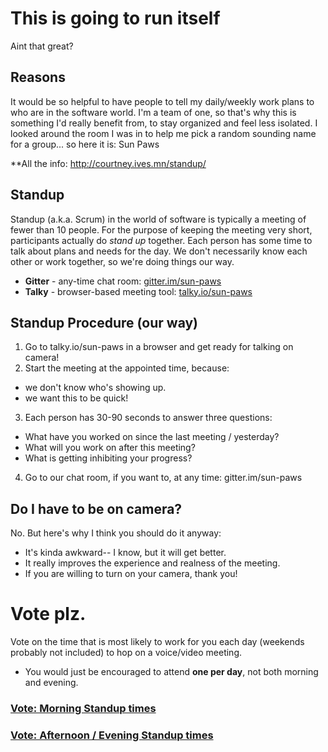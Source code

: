 # This is going to run itself
Aint that great?

## Reasons
It would be so helpful to have people to tell my daily/weekly work plans to who are in the software world. I'm a team of one, so that's why this is something I'd really benefit from, to stay organized and feel less isolated. I looked around the room I was in to help me pick a random sounding name for a group... so here it is: Sun Paws

**All the info: http://courtney.ives.mn/standup/

## Standup
Standup (a.k.a. Scrum) in the world of software is typically a meeting of fewer than 10 people. For the purpose of keeping the meeting very short, participants actually do *stand up* together. Each person has some time to talk about plans and needs for the day. We don't necessarily know each other or work together, so we're doing things our way.


- **Gitter** - any-time chat room: [gitter.im/sun-paws](http://gitter.im/sun-paws)
- **Talky** - browser-based meeting tool: [talky.io/sun-paws](http://talky.io/sun-paws)

## Standup Procedure (our way)
1. Go to talky.io/sun-paws in a browser and get ready for talking on camera!
2. Start the meeting at the appointed time, because:
 - we don't know who's showing up.
 - we want this to be quick!
3. Each person has 30-90 seconds to answer three questions: 
  - What have you worked on since the last meeting / yesterday?
  - What will you work on after this meeting?
  - What is getting inhibiting your progress?
4. Go to our chat room, if you want to, at any time: gitter.im/sun-paws

##  Do I have to be on camera?
No. But here's why I think you should do it anyway: 

- It's kinda awkward-- I know, but it will get better.
- It really improves the experience and realness of the meeting.
- If you are willing to turn on your camera, thank you!


# Vote plz.
Vote on the time that is most likely to work for you each day (weekends probably not included) to hop on a voice/video meeting.

- You would just be encouraged to attend __one per day__, not both morning and evening.

### [Vote: Morning Standup times](https://doodle.com/poll/6u9f673z2a2tdigp)

### [Vote: Afternoon / Evening Standup times](https://doodle.com/poll/zwan3g3cgrr3bp2b)
